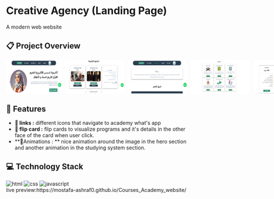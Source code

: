 # Creative Agency (Landing Page)
A modern web website
## :clipboard: Project Overview
<div style = "display:flex; gap:10px;">
  <img src="images/home.PNG" alt="home" width="30%" height = "auto">
  <img src="images/programs.PNG" alt="test Screenshot" width="32%" height = "auto">
  <img src="images/about.PNG" alt="time Screenshot" width="32%" height = "auto">
  <img src="images/service.PNG" alt="form Screenshot" width="32%" height = "auto">
  <img src="images/subscribe.PNG" alt="features Screenshot" width="32%" height = "auto">
  <img src="images/system.PNG" alt="about Screenshot" width="32%" height = "auto">
</div>

## :sparkler: Features

  - **:iphone: links :** different icons that navigate to academy what's app
  - **:iphone: flip card :** flip cards to visualize programs and it's details in the other face of the card when user click.
  - **📱Animations : ** nice animation around the image in the hero section and another animation in the studying system section.

## :computer: Technology Stack
<div>
  <img src="https://raw.githubusercontent.com/marwin1991/profile-technology-icons/refs/heads/main/icons/html.png" alt="html" width="100px" height = "auto">
  <img src="https://raw.githubusercontent.com/marwin1991/profile-technology-icons/refs/heads/main/icons/css.png" alt="css" width="100px" height = "auto">
  <img src="https://raw.githubusercontent.com/marwin1991/profile-technology-icons/refs/heads/main/icons/javascript.png" alt="javascript" width="100px" height = "auto">
</div>
live preview:https://mostafa-ashraf0.github.io/Courses_Academy_website/
